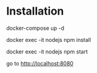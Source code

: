 # Installation

docker-compose up -d

docker exec -it nodejs npm install

docker exec -it nodejs npm start

go to [http://localhost:8080](http://localhost:8080)